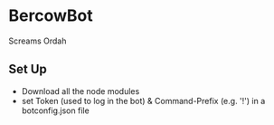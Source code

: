 # BercowBot
 Screams Ordah
## Set Up
* Download all the node modules
* set Token (used to log in the bot) & Command-Prefix (e.g. '!') in a botconfig.json file
